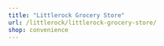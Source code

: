 ```yaml
---
title: "Littlerock Grocery Store"
url: /littlerock/littlerock-grocery-store/
shop: convenience
---
```

